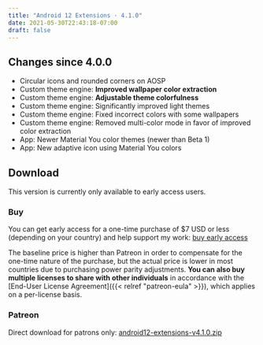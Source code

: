 ```yaml
---
title: "Android 12 Extensions · 4.1.0"
date: 2021-05-30T22:43:18-07:00
draft: false
---
```


## Changes since 4.0.0

- Circular icons and rounded corners on AOSP
- Custom theme engine: **Improved wallpaper color extraction**
- Custom theme engine: **Adjustable theme colorfulness**
- Custom theme engine: Significantly improved light themes
- Custom theme engine: Fixed incorrect colors with some wallpapers
- Custom theme engine: Removed multi-color mode in favor of improved color extraction
- App: Newer Material You color themes (newer than Beta 1)
- App: New adaptive icon using Material You colors

## Download

This version is currently only available to early access users.

### Buy

You can get early access for a one-time purchase of $7 USD or less (depending on your country) and help support my work: [buy early access](https://patreon.kdrag0n.dev/buy/exclusive/android12-extensions-v4.1.0.zip)

The baseline price is higher than Patreon in order to compensate for the one-time nature of the purchase, but the actual price is lower in most countries due to purchasing power parity adjustments. **You can also buy multiple licenses to share with other individuals** in accordance with the [End-User License Agreement]({{< relref "patreon-eula" >}}), which applies on a per-license basis.

### Patreon

Direct download for patrons only: [android12-extensions-v4.1.0.zip](https://patreon.kdrag0n.dev/exclusive/android12-extensions-v4.1.0.zip)
